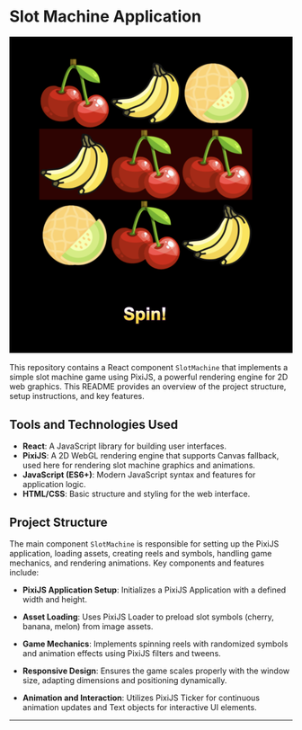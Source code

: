 # Slot Machine Application

![Slot Machine Screenshot](./public/assets/slotMachine.png)

This repository contains a React component `SlotMachine` that implements a simple slot machine game using PixiJS, a powerful rendering engine for 2D web graphics. This README provides an overview of the project structure, setup instructions, and key features.

## Tools and Technologies Used

- **React**: A JavaScript library for building user interfaces.
- **PixiJS**: A 2D WebGL rendering engine that supports Canvas fallback, used here for rendering slot machine graphics and animations.
- **JavaScript (ES6+)**: Modern JavaScript syntax and features for application logic.
- **HTML/CSS**: Basic structure and styling for the web interface.

## Project Structure

The main component `SlotMachine` is responsible for setting up the PixiJS application, loading assets, creating reels and symbols, handling game mechanics, and rendering animations. Key components and features include:

- **PixiJS Application Setup**: Initializes a PixiJS Application with a defined width and height.
- **Asset Loading**: Uses PixiJS Loader to preload slot symbols (cherry, banana, melon) from image assets.

- **Game Mechanics**: Implements spinning reels with randomized symbols and animation effects using PixiJS filters and tweens.

- **Responsive Design**: Ensures the game scales properly with the window size, adapting dimensions and positioning dynamically.

- **Animation and Interaction**: Utilizes PixiJS Ticker for continuous animation updates and Text objects for interactive UI elements.

---
